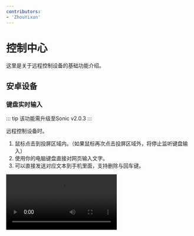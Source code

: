 ```yaml
---
contributors:
- 'ZhouYixun'
---
```


# 控制中心

这里是关于远程控制设备的基础功能介绍。

## 安卓设备

### 键盘实时输入
::: tip
该功能需升级至Sonic v2.0.3
:::

远程控制设备时。
1. 鼠标点击到投屏区域内。（如果鼠标再次点击投屏区域外，将停止监听键盘输入）
2. 使用你的电脑键盘直接对网页输入文字。
3. 可以直接发送对应文本到手机里面，支持删除与回车键。

<video class="capacity-video" controls src="./video/input.mp4"/>

::: warning 注意
升级至Sonic v2.3.0后，可以直接点击Sonic输入法下方灰色区域快速跳转到系统输入法设置页进行输入法切换。
:::

### 切换投屏模式
安卓投屏有目前版本有两种模式，分别是minicap模式与scrcpy模式（默认）。

scrcpy已支持安卓5-13大部分机型，minicap支持安卓4.4-12机型。

当所选投屏模式与您的设备不兼容时，可以点击投屏区域右侧工具栏来切换投屏模式。

当minicap模式下，部分三星手机投屏区域出现黑边时，可以尝试使用投屏区域右侧工具栏的【修复黑屏】解决。

### 切换触控模式

安卓触控目前版本有两种模式，分别是sonic-android-apk触控与adb原生触控。

安卓投屏触控默认使用 [sonic-android-apk](https://sonic-cloud.cn/saa) 实现实时触控，解决了minitouch在安卓10以上无法实时使用的场景。但是部分特殊情况下，当sonic-android-apk不可用时，可以点击投屏区域右侧工具栏的【修复触控】切换为adb原生触控。

### 远程ADB

远程ADB功能自 **v2.0.0-beta** 开始依赖 sonic-android-supply 实现，不再使用 adbkit。可以用ADB远程连接对应设备到本地，可以用于执行测试任务或开发调试等等场景。

例如用户自己本地有ADB，则可以复制远程ADB界面的指令到本地执行：
```bash
adb connect xxx.xxx.xxx.xxx:xxxx
adb devices
```
你会看到类似输出
```bash
List of devices attached
xxx.xxx.xxx.xxx:xxxx    device
```
完成！设备已经从Agent连接到用户本地的ADB了，后续可以使用ADB相关指令操作设备。例如查看设备分辨率：
```bash
adb shell wm size
```

### 文件管理

可以上传和拉取文件。

1. 上传文件后，路径需要加上文件名，如上传abc.jpg到/data/local/tmp，则填写/data/local/tmp/123.jpg。
2. 拉取文件时，仅支持单文件操作，如拉取/data/local/tmp/123.jpg，则填写/data/local/tmp/123.jpg。

### 扫描二维码
::: tip
部分OPPO、vivo和子品牌设备需要重启后才能生效。
:::
需要扫描二维码时，可以将二维码图片上传到对应位置，然后扫码时打开相册就能找到对应二维码。

### 重连UIAutomator Server

当默认初始化失败后，需要调整对应的设置，可以前往 [这里](https://sonic-cloud.cn/deploy/android-deploy.html) 检查配置。然后点击【初始化UIAutomator2Server】直至Status为Connected为止。

### 远程音频

远程音频功能目前依赖 [sonic-android-apk](https://sonic-cloud.cn/saa/re-saa.html) 实现实时音频传输，开启后可以直接在网页上播放远程设备的实时音频。

如果开启后没有音频，可以检查设备是否开启了 sonic-android-apk 的通知栏权限等等，确保 sonic-android-apk 拥有所有权限。

### 物理查找

该功能用于设备集群时，设备数量太多导致找物理机器繁琐而设。点击后设备会开启蓝色背景并高亮设备屏幕，易于物理检查时能快速查找对应设备。

## iOS设备

### 切换清晰度
iOS投屏默认使用mjpeg流，默认为高画质。如果您想减轻带宽压力，可以在右侧工具栏切换低画质，可以减少大部分带宽，但画质与帧率也会因此下降。

### 键盘输入（同安卓）

远程控制设备时。
1. 鼠标点击到投屏区域内。（如果鼠标再次点击投屏区域外，将停止监听键盘输入）
2. 使用你的电脑键盘直接对网页输入文字。
3. 可以直接发送对应文本到手机里面。

### Siri指令

可以发送Siri指令给iOS设备。如：

1. 打开浏览器
2. 今天星期几
3. 打开设置

还有很多有趣的Siri指令欢迎探索

### 模拟定位
::: tip
目前发现部分应用不生效。
:::
可以模拟设备所在位置的地理位置，输入经纬度可精确到小数点后五位。

### 剪切板操作
支持直接获取设备的剪切板内容与设置.

设置后需要在设备上长按点击粘贴。

### 远程WDA
WDA远程调试连接对外使用。

例如用户自己本地有Appium，远程WDA链接为http://192.168.1.1:12345 ，则可以:
```java
DesiredCapabilities desiredCapabilities = new DesiredCapabilities();
desiredCapabilities.setCapability(MobileCapabilityType.PLATFORM_NAME, Platform.IOS);
desiredCapabilities.setCapability(MobileCapabilityType.AUTOMATION_NAME, AutomationName.IOS_XCUI_TEST);
desiredCapabilities.setCapability(MobileCapabilityType.NEW_COMMAND_TIMEOUT, 3600);
desiredCapabilities.setCapability(IOSMobileCapabilityType.COMMAND_TIMEOUTS, 3600);
desiredCapabilities.setCapability(MobileCapabilityType.NO_RESET, true);
// 填写设备名称, 也可以通过sib获取
desiredCapabilities.setCapability(MobileCapabilityType.DEVICE_NAME, "My Phone");
desiredCapabilities.setCapability(MobileCapabilityType.UDID, udId);
desiredCapabilities.setCapability("wdaConnectionTimeout", 60000);
desiredCapabilities.setCapability(IOSMobileCapabilityType.WEB_DRIVER_AGENT_URL, "http://192.168.1.1:12345");
desiredCapabilities.setCapability("useXctestrunFile", false);
desiredCapabilities.setCapability(IOSMobileCapabilityType.SHOW_IOS_LOG, false);
desiredCapabilities.setCapability(IOSMobileCapabilityType.SHOW_XCODE_LOG, false);
desiredCapabilities.setCapability("skipLogCapture", true);
desiredCapabilities.setCapability(IOSMobileCapabilityType.USE_PREBUILT_WDA, false);

new IOSDriver("http://localhost:4723/wd/hub", desiredCapabilities);
```
完成！设备已经从Agent连接到你本地的Appium了

### 远程sib

可以在另一个电脑上使用sib控制当前设备。

```bash
sib remote connect --host <you share device pc ip> -p <share port>
```
连接成功后，可以远程发起sib指令操作，如：
```bash
sib perfmon
```

